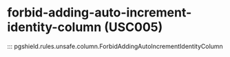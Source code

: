# forbid-adding-auto-increment-identity-column (USC005)

::: pgshield.rules.unsafe.column.ForbidAddingAutoIncrementIdentityColumn

